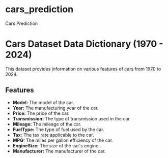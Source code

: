 # cars_prediction
Cars Prediction

# Cars Dataset Data Dictionary (1970 - 2024)

This dataset provides information on various features of cars from 1970 to 2024.

## Features

- **Model:** The model of the car.
- **Year:** The manufacturing year of the car.
- **Price:** The price of the car.
- **Transmission:** The type of transmission used in the car.
- **Mileage:** The mileage of the car.
- **FuelType:** The type of fuel used by the car.
- **Tax:** The tax rate applicable to the car.
- **MPG:** The miles per gallon efficiency of the car.
- **EngineSize:** The size of the car's engine.
- **Manufacturer:** The manufacturer of the car.
